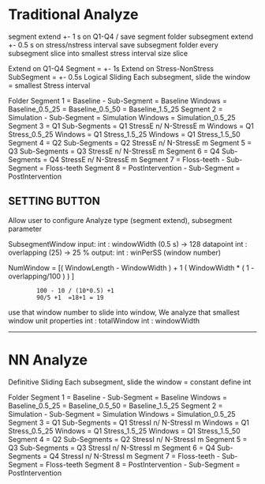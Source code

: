 
# Traditional Analyze 

segment extend +- 1 s on Q1-Q4 /
save segment folder
subsegment extend +- 0.5 s on stress/nstress interval
save subsegment folder
every subsegment slice into smallest stress interval size slice

Extend on Q1-Q4 Segment = +- 1s
Extend on Stress-NonStress SubSegment = +- 0.5s 
Logical Sliding
Each subsegment, slide the window = smallest Stress interval

Folder
Segment 1 = Baseline -
    Sub-Segment = Baseline
            Windows = Baseline_0.5_25
                    = Baseline_0.5_50
                    = Baseline_1.5_25
Segment 2 = Simulation -
    Sub-Segment = Simulation
            Windows = Simulation_0.5_25
Segment 3 = Q1
    Sub-Segments = Q1 StressE n/ N-StressE m
            Windows = Q1 Stress_0.5_25
            Windows = Q1 Stress_1.5_25
            Windows = Q1 Stress_1.5_50
Segment 4 = Q2 
    Sub-Segments = Q2 StressE n/ N-StressE m
Segment 5 = Q3
    Sub-Segments = Q3 StressE n/ N-StressE m
Segment 6 = Q4
    Sub-Segments = Q4 StressE n/ N-StressE m
Segment 7 = Floss-teeth -
    Sub-Segment = Floss-teeth
Segment 8 = PostIntervention -
    Sub-Segment = PostIntervention

## SETTING BUTTON
Allow user to configure Analyze type (segment extend), subsegment parameter

SubsegmentWindow
input:
int : windowWidth (0.5 s) -> 128 datapoint
int : overlapping (25) -> 25 %
output:
int : winPerSS (window number)

NumWindow = [( WindowLength - WindowWidth )      + 1
    ( WindowWidth * ( 1 - overlapping/100 ) ) ] 

            100 - 10 / (10*0.5) +1
            90/5 +1  =18+1 = 19


use that window number to slide into window,
We analyze that smallest window unit
properties
int : totalWindow
int : windowWidth


________________________________________________
# NN Analyze 
Definitive Sliding
Each subsegment, slide the window = constant define int

Folder
Segment 1 = Baseline -
    Sub-Segment = Baseline
            Windows = Baseline_0.5_25
                    = Baseline_0.5_50
                    = Baseline_1.5_25
Segment 2 = Simulation -
    Sub-Segment = Simulation
            Windows = Simulation_0.5_25
Segment 3 = Q1
    Sub-Segments = Q1 StressI n/ N-StressI m
            Windows = Q1 Stress_0.5_25
            Windows = Q1 Stress_1.5_25
            Windows = Q1 Stress_1.5_50
Segment 4 = Q2 
    Sub-Segments = Q2 StressI n/ N-StressI m
Segment 5 = Q3
    Sub-Segments = Q3 StressI n/ N-StressI m
Segment 6 = Q4
    Sub-Segments = Q4 StressI n/ N-StressI m
Segment 7 = Floss-teeth -
    Sub-Segment = Floss-teeth
Segment 8 = PostIntervention -
    Sub-Segment = PostIntervention